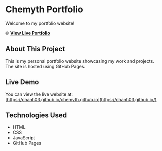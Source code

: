 # Chemyth Portfolio

Welcome to my portfolio website!

🌐 **[View Live Portfolio](https://chanh03.github.io/)**

## About This Project

This is my personal portfolio website showcasing my work and projects. The site is hosted using GitHub Pages.

## Live Demo

You can view the live website at: [https://chanh03.github.io/chemyth.github.io](https://chanh03.github.io/)

## Technologies Used

- HTML
- CSS
- JavaScript
- GitHub Pages
